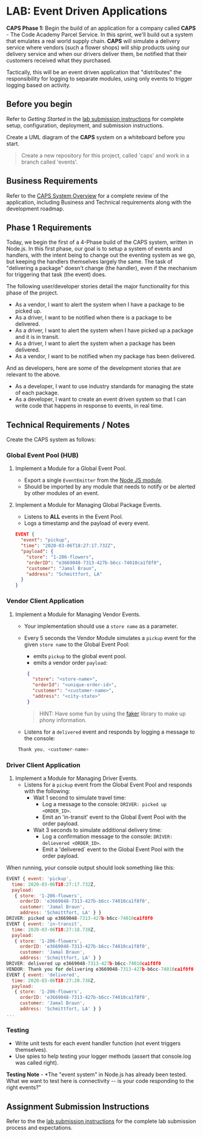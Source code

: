 # LAB: Event Driven Applications

**CAPS Phase 1:** Begin the build of an application for a company called **CAPS** - The Code Academy Parcel Service. In this sprint, we'll build out a system that emulates a real world supply chain. **CAPS** will simulate a delivery service where vendors (such a flower shops) will ship products using our delivery service and when our drivers deliver them, be notified that their customers received what they purchased.

Tactically, this will be an event driven application that "distributes" the responsibility for logging to separate modules, using only events to trigger logging based on activity.

## Before you begin

Refer to *Getting Started*  in the [lab submission instructions](../../../reference/submission-instructions/labs/README.md) for complete setup, configuration, deployment, and submission instructions.

Create a UML diagram of the **CAPS** system on a whiteboard before you start.

> Create a new repository for this project, called 'caps' and work in a branch called 'events'.

## Business Requirements

Refer to the [CAPS System Overview](../../apps-and-libraries/caps/README.md) for a complete review of the application, including Business and Technical requirements along with the development roadmap.

## Phase 1 Requirements

Today, we begin the first of a 4-Phase build of the CAPS system, written in Node.js. In this first phase, our goal is to setup a system of events and handlers, with the intent being to change out the eventing system as we go, but keeping the handlers themselves largely the same. The task of "delivering a package" doesn't change (the handler), even if the mechanism for triggering that task (the event) does.

The following user/developer stories detail the major functionality for this phase of the project.

- As a vendor, I want to alert the system when I have a package to be picked up.
- As a driver, I want to be notified when there is a package to be delivered.
- As a driver, I want to alert the system when I have picked up a package and it is in transit.
- As a driver, I want to alert the system when a package has been delivered.
- As a vendor, I want to be notified when my package has been delivered.

And as developers, here are some of the development stories that are relevant to the above.

- As a developer, I want to use industry standards for managing the state of each package.
- As a developer, I want to create an event driven system so that I can write code that happens in response to events, in real time.

## Technical Requirements / Notes

Create the CAPS system as follows:

### Global Event Pool (HUB)

1. Implement a Module for a Global Event Pool.
   - Export a single `EventEmitter` from the [Node JS module](https://nodejs.org/api/events.html#events_class_eventemitter).
   - Should be imported by any module that needs to notify or be alerted by other modules of an event.
  
1. Implement a Module for Managing Global Package Events.
   - Listens to **ALL** events in the Event Pool.
   - Logs a timestamp and the payload of every event.

    ```json
    EVENT { 
      "event": "pickup",
      "time": "2020-03-06T18:27:17.732Z",
      "payload": { 
        "store": "1-206-flowers",
        "orderID": "e3669048-7313-427b-b6cc-74010ca1f8f0",
        "customer": "Jamal Braun",
        "address": "Schmittfort, LA"
      }
    }
    ```

### Vendor Client Application

1. Implement a Module for Managing Vendor Events.
   - Your implementation should use a `store name` as a parameter.
   - Every 5 seconds the Vendor Module simulates a `pickup` event for the given `store name` to the Global Event Pool:
     - emits `pickup` to the global event pool.
     - emits a vendor order `payload`:

     ```json
      {
        "store": "<store-name>",
        "orderId": "<unique-order-id>",
        "customer": "<customer-name>",
        "address": "<city-state>"
      }
     ```

     > HINT: Have some fun by using the [faker](https://www.npmjs.com/package/faker) library to make up phony information.

   - Listens for a `delivered` event and responds by logging a message to the console:

   ```javascript
    Thank you, <customer-name>
   ```

### Driver Client Application

1. Implement a Module for Managing Driver Events.
   - Listens for a `pickup` event from the Global Event Pool and responds with the following:
       - Wait 1 second to simulate travel time:
         - Log a message to the console: `DRIVER: picked up <ORDER_ID>`.
         - Emit an 'in-transit' event to the Global Event Pool with the order payload.
       - Wait 3 seconds to simulate additional delivery time:
         - Log a confirmation message to the console: `DRIVER: delievered <ORDER_ID>`.
         - Emit a 'delivered` event to the Global Event Pool with the order payload.

When running, your console output should look something like this:

```javascript
EVENT { event: 'pickup',
  time: 2020-03-06T18:27:17.732Z,
  payload:
   { store: '1-206-flowers',
     orderID: 'e3669048-7313-427b-b6cc-74010ca1f8f0',
     customer: 'Jamal Braun',
     address: 'Schmittfort, LA' } }
DRIVER: picked up e3669048-7313-427b-b6cc-74010ca1f8f0
EVENT { event: 'in-transit',
  time: 2020-03-06T18:27:18.738Z,
  payload:
   { store: '1-206-flowers',
     orderID: 'e3669048-7313-427b-b6cc-74010ca1f8f0',
     customer: 'Jamal Braun',
     address: 'Schmittfort, LA' } }
DRIVER: delivered up e3669048-7313-427b-b6cc-74010ca1f8f0
VENDOR: Thank you for delivering e3669048-7313-427b-b6cc-74010ca1f8f0
EVENT { event: 'delivered',
  time: 2020-03-06T18:27:20.736Z,
  payload:
   { store: '1-206-flowers',
     orderID: 'e3669048-7313-427b-b6cc-74010ca1f8f0',
     customer: 'Jamal Braun',
     address: 'Schmittfort, LA' } }
...
```

### Testing

- Write unit tests for each event handler function (not event triggers themselves).
- Use spies to help testing your logger methods (assert that console.log was called right).

**Testing Note** - *The "event system" in Node.js has already been tested. What we want to test here is connectivity -- is your code responding to the right events?"

## Assignment Submission Instructions

Refer to the the [lab submission instructions](../../../reference/submission-instructions/labs/README.md) for the complete lab submission process and expectations.
